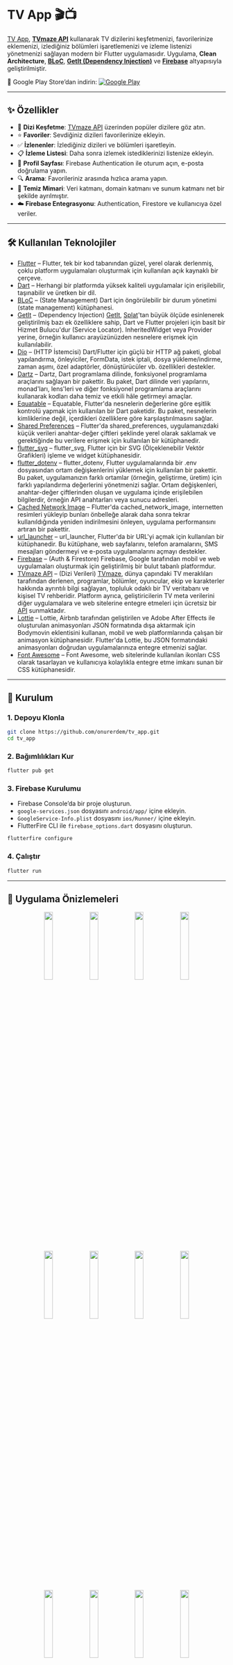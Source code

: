 # TV App 🎬📺

[TV App](https://play.google.com/store/apps/details?id=com.onurerdem.tv_app), [**TVmaze API**](https://www.tvmaze.com/api) kullanarak TV dizilerini keşfetmenizi, favorilerinize eklemenizi, izlediğiniz bölümleri işaretlemenizi ve izleme listenizi yönetmenizi sağlayan modern bir Flutter uygulamasıdır.
Uygulama, **Clean Architecture**, [**BLoC**](https://bloclibrary.dev/), [**GetIt (Dependency Injection)**](https://pub.dev/packages/get_it) ve [**Firebase**](https://firebase.google.com/) altyapısıyla geliştirilmiştir.

📲 Google Play Store’dan indirin:
[![Google Play](https://img.shields.io/badge/Download-Google%20Play-brightgreen?style=for-the-badge\&logo=googleplay)](https://play.google.com/store/apps/details?id=com.onurerdem.tv_app)

---

## ✨ Özellikler

* 📌 **Dizi Keşfetme**: [TVmaze API](https://www.tvmaze.com/api) üzerinden popüler dizilere göz atın.
* ⭐ **Favoriler**: Sevdiğiniz dizileri favorilerinize ekleyin.
* ✅ **İzlenenler**: İzlediğiniz dizileri ve bölümleri işaretleyin.
* 📋 **İzleme Listesi**: Daha sonra izlemek istediklerinizi listenize ekleyin.
* 👤 **Profil Sayfası**: Firebase Authentication ile oturum açın, e-posta doğrulama yapın.
* 🔍 **Arama**: Favorileriniz arasında hızlıca arama yapın.
* 🌙 **Temiz Mimari**: Veri katmanı, domain katmanı ve sunum katmanı net bir şekilde ayrılmıştır.
* ☁️ **Firebase Entegrasyonu**: Authentication, Firestore ve kullanıcıya özel veriler.

---

## 🛠 Kullanılan Teknolojiler

* [Flutter](https://flutter.dev/) – Flutter, tek bir kod tabanından güzel, yerel olarak derlenmiş, çoklu platform uygulamaları oluşturmak için kullanılan açık kaynaklı bir çerçeve.
* [Dart](https://dart.dev/) – Herhangi bir platformda yüksek kaliteli uygulamalar için erişilebilir, taşınabilir ve üretken bir dil.
* [BLoC](https://bloclibrary.dev/) – (State Management) Dart için öngörülebilir bir durum yönetimi (state management) kütüphanesi.
* [GetIt](https://pub.dev/packages/get_it) – (Dependency Injection) [GetIt](https://pub.dev/packages/get_it), [Splat](https://github.com/reactiveui/splat)'tan büyük ölçüde esinlenerek geliştirilmiş bazı ek özelliklere sahip, Dart ve Flutter projeleri için basit bir Hizmet Bulucu'dur (Service Locator). InheritedWidget veya Provider yerine, örneğin kullanıcı arayüzünüzden nesnelere erişmek için kullanılabilir.
* [Dio](https://pub.dev/packages/dio) – (HTTP İstemcisi) Dart/Flutter için güçlü bir HTTP ağ paketi, global yapılandırma, önleyiciler, FormData, istek iptali, dosya yükleme/indirme, zaman aşımı, özel adaptörler, dönüştürücüler vb. özellikleri destekler.
* [Dartz](https://pub.dev/packages/dartz) – Dartz, Dart programlama dilinde, fonksiyonel programlama araçlarını sağlayan bir pakettir. Bu paket, Dart dilinde veri yapılarını, monad'ları, lens'leri ve diğer fonksiyonel programlama araçlarını kullanarak kodları daha temiz ve etkili hâle getirmeyi amaçlar.
* [Equatable](https://pub.dev/packages/equatable) – Equatable, Flutter'da nesnelerin değerlerine göre eşitlik kontrolü yapmak için kullanılan bir Dart paketidir. Bu paket, nesnelerin kimliklerine değil, içerdikleri özelliklere göre karşılaştırılmasını sağlar.
* [Shared Preferences](https://pub.dev/packages/shared_preferences) – Flutter'da shared_preferences, uygulamanızdaki küçük verileri anahtar-değer çiftleri şeklinde yerel olarak saklamak ve gerektiğinde bu verilere erişmek için kullanılan bir kütüphanedir.
* [flutter_svg](https://pub.dev/packages/flutter_svg) – flutter_svg, Flutter için bir SVG (Ölçeklenebilir Vektör Grafikleri) işleme ve widget kütüphanesidir.
* [flutter_dotenv](https://pub.dev/packages/flutter_dotenv) – flutter_dotenv, Flutter uygulamalarında bir .env dosyasından ortam değişkenlerini yüklemek için kullanılan bir pakettir. Bu paket, uygulamanızın farklı ortamlar (örneğin, geliştirme, üretim) için farklı yapılandırma değerlerini yönetmenizi sağlar. Ortam değişkenleri, anahtar-değer çiftlerinden oluşan ve uygulama içinde erişilebilen bilgilerdir, örneğin API anahtarları veya sunucu adresleri.
* [Cached Network Image](https://pub.dev/packages/cached_network_image) – Flutter'da cached_network_image, internetten resimleri yükleyip bunları önbelleğe alarak daha sonra tekrar kullanıldığında yeniden indirilmesini önleyen, uygulama performansını artıran bir pakettir.
* [url_launcher](https://pub.dev/packages/url_launcher) – url_launcher, Flutter'da bir URL'yi açmak için kullanılan bir kütüphanedir. Bu kütüphane, web sayfalarını, telefon aramalarını, SMS mesajları göndermeyi ve e-posta uygulamalarını açmayı destekler.
* [Firebase](https://firebase.google.com/) – (Auth & Firestore) Firebase, Google tarafından mobil ve web uygulamaları oluşturmak için geliştirilmiş bir bulut tabanlı platformdur.
* [TVmaze API](https://www.tvmaze.com/api) – (Dizi Verileri) [TVmaze](https://www.tvmaze.com/), dünya çapındaki TV meraklıları tarafından derlenen, programlar, bölümler, oyuncular, ekip ve karakterler hakkında ayrıntılı bilgi sağlayan, topluluk odaklı bir TV veritabanı ve kişisel TV rehberidir. Platform ayrıca, geliştiricilerin TV meta verilerini diğer uygulamalara ve web sitelerine entegre etmeleri için ücretsiz bir [API](https://www.tvmaze.com/api) sunmaktadır.
* [Lottie](https://lottiefiles.com/) – Lottie, Airbnb tarafından geliştirilen ve Adobe After Effects ile oluşturulan animasyonları JSON formatında dışa aktarmak için Bodymovin eklentisini kullanan, mobil ve web platformlarında çalışan bir animasyon kütüphanesidir. Flutter'da Lottie, bu JSON formatındaki animasyonları doğrudan uygulamalarınıza entegre etmenizi sağlar.
* [Font Awesome](https://fontawesome.com/) – Font Awesome, web sitelerinde kullanılan ikonları CSS olarak tasarlayan ve kullanıcıya kolaylıkla entegre etme imkanı sunan bir CSS kütüphanesidir.

---

## 🚀 Kurulum

### 1. Depoyu Klonla

```bash
git clone https://github.com/onurerdem/tv_app.git
cd tv_app
```

### 2. Bağımlılıkları Kur

```bash
flutter pub get
```

### 3. Firebase Kurulumu

* Firebase Console’da bir proje oluşturun.
* `google-services.json` dosyasını `android/app/` içine ekleyin.
* `GoogleService-Info.plist` dosyasını `ios/Runner/` içine ekleyin.
* FlutterFire CLI ile `firebase_options.dart` dosyasını oluşturun.

```bash
flutterfire configure
```

### 4. Çalıştır

```bash
flutter run
```

---

## 📱 Uygulama Önizlemeleri
<p align="center">
<img src="docs/gifs/untitled.gif" width="20%"/>
  <img src="docs/gifs/untitled2.gif" width="20%"/>
  <img src="docs/gifs/untitled3.gif" width="20%"/>
  <img src="docs/gifs/untitled4.gif" width="20%"/>
  <img src="docs/gifs/untitled5.gif" width="20%"/>
  <img src="docs/gifs/untitled6.gif" width="20%"/>
  <img src="docs/gifs/untitled7.gif" width="20%"/>
  <img src="docs/gifs/untitled8.gif" width="20%"/>
  <img src="docs/gifs/untitled9.gif" width="20%"/>
  <img src="docs/gifs/untitled10.gif" width="20%"/>
  <img src="docs/gifs/untitled11.gif" width="20%"/>
  <img src="docs/gifs/untitled12.gif" width="20%"/>
  <img src="docs/gifs/untitled13.gif" width="20%"/>
  <img src="docs/gifs/untitled14.gif" width="20%"/>
  </p>

  <p align="center">
</p>

---

## 📱 Uygulama Ekran Görüntüleri

Splash Ekranı | İlk Onboarding Ekranı | İkinci Onboarding Ekranı | Üçüncü Onboarding Ekranı | Giriş Ekranı | Kayıt Ekranı
:-------------------------:|:-------------------------:|:-------------------------:|:-------------------------:|:-------------------------:|:-------------------------:
<img src="docs/images/Screenshot_1758081424.png" width="100%"/> | <img src="docs/images/Screenshot_1758678686.png" width="77%"/> | <img src="docs/images/Screenshot_1758678691.png" width="77%"/> | <img src="docs/images/Screenshot_1758678694.png" width="77%"/> | <img src="docs/images/Screenshot_1758081494.png" width="100%"/> | <img src="docs/images/Screenshot_1758081510.png" width="100%"/> |

Şifremi Unuttum Ekranı | E-Posta Doğrulama Ekranı | Diziler Ekranı | Oyuncular Ekranı | Profil Ekranı | Profil Düzenleme Ekranı |
:-------------------------:|:-------------------------:|:-------------------------:|:-------------------------:|:-------------------------:|:-------------------------:
<img src="docs/images/Screenshot_1758081517.png" width="85%"/> | <img src="docs/images/Screenshot_1758081633.png" width="77%"/> | <img src="docs/images/Screenshot_1758081554.png" width="100%"/> | <img src="docs/images/Screenshot_1758081560.png" width="83%"/> | <img src="docs/images/Screenshot_1758081744.png" width="100%"/> | <img src="docs/images/Screenshot_1758081805.png" width="77%"/> |

Şifre Değiştirme Ekranı | Dizi Arama Ekranı | Dizi Detayları Ekranı Başı | Dizi Detayları Ekranı Sonu | Bölüm Detayları Ekranı | Oyuncu Detayları Ekranı |
:-------------------------:|:-------------------------:|:-------------------------:|:-------------------------:|:-------------------------:|:-------------------------:
<img src="docs/images/Screenshot_1758081813.png" width="80%"/> | <img src="docs/images/Screenshot_1758082097.png" width="100%"/> | <img src="docs/images/Screenshot_1758082436.png" width="90%"/> | <img src="docs/images/Screenshot_1758082488.png" width="90%"/> | <img src="docs/images/Screenshot_1758082686.png" width="90%"/> | <img src="docs/images/Screenshot_1758831774.png" width="90%"/> |

Favori Diziler Ekranı | İzlenecek Diziler Ekranı | İzlenilen Diziler Ekranı | Oyuncu Arama Ekranı | Favori Oyuncular Ekranı |
:-------------------------:|:-------------------------:|:-------------------------:|:-------------------------:|:-------------------------:
<img src="docs/images/Screenshot_1758082705.png" width="100%"/> | <img src="docs/images/Screenshot_1758084119.png" width="90%"/> | <img src="docs/images/Screenshot_1758084186.png" width="93%"/> | <img src="docs/images/Screenshot_1758082042.png" width="95%"/> | <img src="docs/images/Screenshot_1758081977.png" width="86%"/> |

---

## 📦 APK / Yayın

* Debug sürümü almak için:

```bash
flutter build apk --debug
```

* Play Store için release sürümü:

```bash
flutter build appbundle --release
```

---

## 🔑 Çevresel Değişkenler (.env)

`.env` dosyasında Firebase API anahtarları tutulur:

```env
FIREBASE_WEB_WINDOWS_API_KEY=xxx
FIREBASE_ANDROID_API_KEY=xxx
FIREBASE_IOS_MACOS_API_KEY=xxx
```

---

## 🤝 Katkıda Bulunma

1. Bu repoyu fork edin.
2. Yeni bir branch açın: `feature/yenilik`
3. Değişikliklerinizi commit edin.
4. Pull request gönderin.

---

## 📄 Lisans

Bu proje **MIT Lisansı** altında lisanslanmıştır. MIT Lisansı, yazılımın serbestçe kullanılmasına, değiştirilmesine ve dağıtılmasına izin verir; tek şart lisans metninin korunmasıdır. Yazılım "olduğu gibi" sunulur ve geliştirici sorumluluk kabul etmez. Daha fazla bilgi için [LICENSE](./LICENSE) dosyasına göz atın.

---

### 👨‍💻 Geliştirici

[Onur Erdem](https://play.google.com/store/apps/developer?id=Onur+Erdem)
📧 [E-posta ile iletişim](mailto:erdem.onur@outlook.com.tr)
🌐 [LinkedIn](https://www.linkedin.com/in/erdemonur/) | [GitHub](https://github.com/onurerdem)

---
